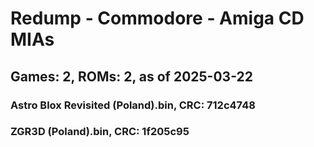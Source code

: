# Redump - Commodore - Amiga CD MIAs
## Games: 2, ROMs: 2, as of 2025-03-22

### Astro Blox Revisited (Poland).bin, CRC: 712c4748
### ZGR3D (Poland).bin, CRC: 1f205c95
